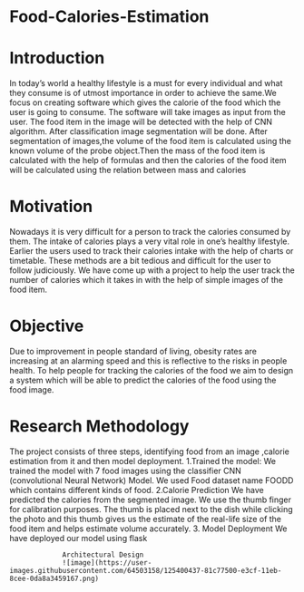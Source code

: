 # Food-Calories-Estimation
# Introduction

In today’s world a healthy lifestyle is a must for every individual and what they consume is of utmost importance in order to achieve the same.We focus on creating software which gives the calorie of the food which the user is going to consume.
The software will take images as input from the user. The food item in the image will be detected with the help of CNN algorithm. 
After classification image segmentation will be done. After segmentation of images,the volume of the food item is calculated using the known volume of the probe object.Then  the mass of the food item is calculated with the help of formulas and then the calories of the food item will be calculated using the relation between mass and calories

# Motivation
Nowadays it is very difficult for a person to track the calories consumed by them. The intake of calories plays a very vital role in one’s healthy lifestyle. 
Earlier the users used to track their calories intake with the help of charts or timetable. These methods are a bit tedious and difficult for the user to follow judiciously. We have come up with a project to help the user track the number of calories which it takes in with the help of simple images of the food item.


# Objective
Due to improvement in people standard of living, obesity rates are increasing at an alarming speed and this is reflective to the risks in people health.
To help people for  tracking  the calories of the food we aim to design a system which  will be able to predict the calories of the food using the food image.

# Research Methodology
The project consists of three steps, identifying food from an image ,calorie estimation from it and then model deployment. 
1.Trained the model: 
We trained the model with 7 food images using the classifier CNN (convolutional Neural Network) Model. We used Food dataset name FOODD which contains different kinds of food.
2.Calorie Prediction
We have predicted the calories from the segmented image. We use the thumb finger for calibration purposes. The thumb is placed next to the dish while clicking the photo and this thumb gives us the estimate of the real-life size of the food item and helps estimate volume accurately.
3. Model Deployment
We have deployed our model using flask 


                 Architectural Design
                 ![image](https://user-images.githubusercontent.com/64503158/125400437-81c77500-e3cf-11eb-8cee-0da8a3459167.png)

